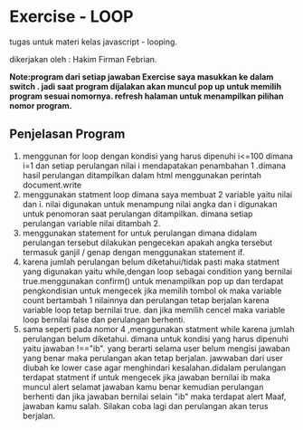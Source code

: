 # Exercise - LOOP
 tugas untuk materi kelas javascript - looping.
 
 dikerjakan oleh : Hakim Firman Febrian.
 
 **Note:program dari setiap jawaban Exercise saya masukkan ke dalam switch . jadi saat program dijalakan akan muncul pop up untuk memilih program sesuai nomornya. refresh halaman untuk menampilkan pilihan nomor program.**
 ## Penjelasan Program
1. menggunan for loop dengan kondisi yang harus dipenuhi i<=100 dimana i=1 dan setiap perulangan nilai i mendapatakan penambahan 1 .dimana hasil perulangan ditampilkan dalam html menggunakan perintah document.write
2. menggunakan statment loop dimana saya membuat 2 variable yaitu nilai dan i. nilai digunakan untuk menampung nilai angka dan i digunakan untuk penomoran saat perulangan ditampilkan. dimana setiap perulangan variable nilai ditambah 2.
3. menggunakan statement for untuk perulangan dimana didalam perulangan tersebut dilakukan pengecekan apakah angka tersebut termasuk ganjil / genap dengan menggunakan statement if.
4. karena jumlah perulangan belum diketahui/tidak pasti maka statment yang digunakan yaitu while,dengan loop sebagai condition yang bernilai true.menggunakan confirm() untuk menampilkan pop up dan terdapat pengkondisian untuk mengecek jika memilih tombol ok maka variable count bertambah 1 nilainnya dan perulangan tetap berjalan karena variable loop tetap bernilai true. dan jika memilih cencel maka variable loop bernilai false dan perulangan berhenti.
5. sama seperti pada nomor 4 ,menggunakan statment while karena jumlah perulangan belum diketahui. dimana untuk kondisi yang harus dipenuhi yaitu jawaban !=="ib". yang berarti selama user belum mengisi jawaban yang benar maka perulangan akan tetap berjalan. jawwaban dari user diubah ke lower case agar menghindari kesalahan.didalam perulangan terdapat statment if untuk mengecek jika jawaban bernilai ib maka muncul alert selamat jawaban kamu benar kemudian perulangan berhenti dan jika jawaban bernilai selain "ib" maka terdapat alert Maaf, jawaban kamu salah. Silakan coba lagi dan perulangan akan terus berjalan.

